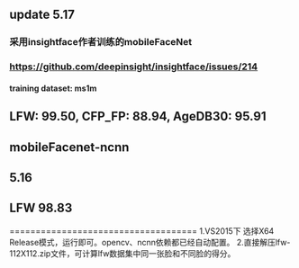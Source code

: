 ## update 5.17
### 采用insightface作者训练的mobileFaceNet 
### https://github.com/deepinsight/insightface/issues/214
#### training dataset: ms1m
## LFW: 99.50, CFP_FP: 88.94, AgeDB30: 95.91

## mobileFacenet-ncnn
## 5.16
## LFW 98.83


====================================
1.VS2015下 选择X64 Release模式，运行即可。opencv、ncnn依赖都已经自动配置。
2.直接解压lfw-112X112.zip文件，可计算lfw数据集中同一张脸和不同脸的得分。
